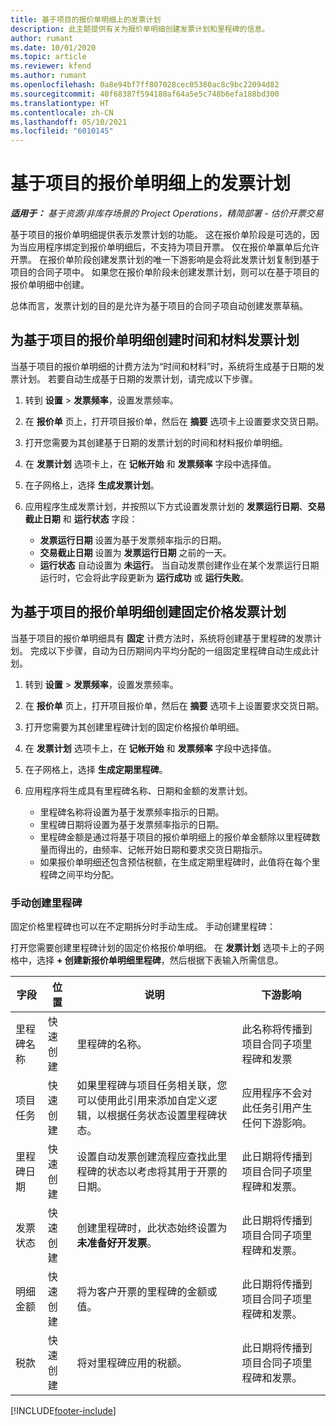 ```yaml
---
title: 基于项目的报价单明细上的发票计划
description: 此主题提供有关为报价单明细创建发票计划和里程碑的信息。
author: rumant
ms.date: 10/01/2020
ms.topic: article
ms.reviewer: kfend
ms.author: rumant
ms.openlocfilehash: 0a8e94bf7ff807028cec05380ac8c9bc22094d82
ms.sourcegitcommit: 40f68387f594180af64a5e5c748b6efa188bd300
ms.translationtype: HT
ms.contentlocale: zh-CN
ms.lasthandoff: 05/10/2021
ms.locfileid: "6010145"
---
```

# <a name="invoice-schedules-on-project-based-quote-lines"></a>基于项目的报价单明细上的发票计划

_**适用于：** 基于资源/非库存场景的 Project Operations，精简部署 - 估价开票交易_

基于项目的报价单明细提供表示发票计划的功能。 这在报价单阶段是可选的，因为当应用程序绑定到报价单明细后，不支持为项目开票。 仅在报价单赢单后允许开票。 在报价单阶段创建发票计划的唯一下游影响是会将此发票计划复制到基于项目的合同子项中。 如果您在报价单阶段未创建发票计划，则可以在基于项目的报价单明细中创建。

总体而言，发票计划的目的是允许为基于项目的合同子项自动创建发票草稿。 

## <a name="create-a-time-and-material-invoice-schedule-for-a-project-based-quote-line"></a>为基于项目的报价单明细创建时间和材料发票计划

当基于项目的报价单明细的计费方法为“时间和材料”时，系统将生成基于日期的发票计划。 若要自动生成基于日期的发票计划，请完成以下步骤。

1. 转到 **设置** > **发票频率**，设置发票频率。
2. 在 **报价单** 页上，打开项目报价单，然后在 **摘要** 选项卡上设置要求交货日期。
3. 打开您需要为其创建基于日期的发票计划的时间和材料报价单明细。 
4. 在 **发票计划** 选项卡上，在 **记帐开始** 和 **发票频率** 字段中选择值。 
5. 在子网格上，选择 **生成发票计划**。
6. 应用程序生成发票计划，并按照以下方式设置发票计划的 **发票运行日期**、**交易截止日期** 和 **运行状态** 字段：

    - **发票运行日期** 设置为基于发票频率指示的日期。
    - **交易截止日期** 设置为 **发票运行日期** 之前的一天。
    - **运行状态** 自动设置为 **未运行**。 当自动发票创建作业在某个发票运行日期运行时，它会将此字段更新为 **运行成功** 或 **运行失败**。

## <a name="create-a-fixed-price-invoice-schedule-for-a-project-based-quote-line"></a>为基于项目的报价单明细创建固定价格发票计划

当基于项目的报价单明细具有 **固定** 计费方法时，系统将创建基于里程碑的发票计划。 完成以下步骤，自动为日历期间内平均分配的一组固定里程碑自动生成此计划。

1. 转到 **设置** > **发票频率**，设置发票频率。
2. 在 **报价单** 页上，打开项目报价单，然后在 **摘要** 选项卡上设置要求交货日期。
3. 打开您需要为其创建里程碑计划的固定价格报价单明细。 
4. 在 **发票计划** 选项卡上，在 **记帐开始** 和 **发票频率** 字段中选择值。 
5. 在子网格上，选择 **生成定期里程碑**。
6. 应用程序将生成具有里程碑名称、日期和金额的发票计划。

    - 里程碑名称将设置为基于发票频率指示的日期。
    - 里程碑日期将设置为基于发票频率指示的日期。
    - 里程碑金额是通过将基于项目的报价单明细上的报价单金额除以里程碑数量而得出的，由频率、记帐开始日期和要求交货日期指示。
    - 如果报价单明细还包含预估税额，在生成定期里程碑时，此值将在每个里程碑之间平均分配。

### <a name="manually-create-milestones"></a>手动创建里程碑

固定价格里程碑也可以在不定期拆分时手动生成。 手动创建里程碑：

打开您需要创建里程碑计划的固定价格报价单明细。 在 **发票计划** 选项卡上的子网格中，选择 **+ 创建新报价单明细里程碑**，然后根据下表输入所需信息。

| **字段** | **位置** | **说明** | **下游影响** |
| --- | --- | --- | --- |
| 里程碑名称 | 快速创建 | 里程碑的名称。 | 此名称将传播到项目合同子项里程碑和发票 |
| 项目任务 | 快速创建 | 如果里程碑与项目任务相关联，您可以使用此引用来添加自定义逻辑，以根据任务状态设置里程碑状态。 | 应用程序不会对此任务引用产生任何下游影响。 |
| 里程碑日期 | 快速创建 | 设置自动发票创建流程应查找此里程碑的状态以考虑将其用于开票的日期。 | 此日期将传播到项目合同子项里程碑和发票。 |
| 发票状态 | 快速创建 | 创建里程碑时，此状态始终设置为 **未准备好开发票**。 | 此日期将传播到项目合同子项里程碑和发票。 |
| 明细金额 | 快速创建 | 将为客户开票的里程碑的金额或值。 | 此日期将传播到项目合同子项里程碑和发票。 |
| 税款 | 快速创建 | 将对里程碑应用的税额。 | 此日期将传播到项目合同子项里程碑和发票。 |


[!INCLUDE[footer-include](../includes/footer-banner.md)]